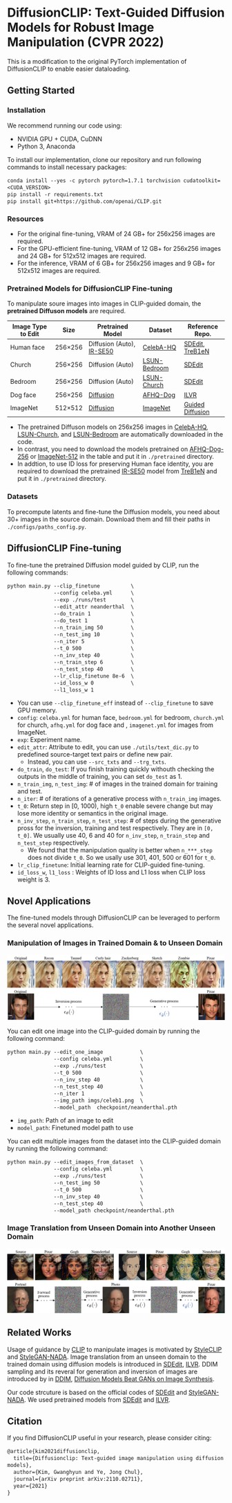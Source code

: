 # DiffusionCLIP: Text-Guided Diffusion Models for Robust Image Manipulation (CVPR 2022) 

This is a modification to the original PyTorch implementation of DiffusionCLIP to enable easier dataloading.

## Getting Started

### Installation
We recommend running our code using:

- NVIDIA GPU + CUDA, CuDNN
- Python 3, Anaconda

To install our implementation, clone our repository and run following commands to install necessary packages:
  ```shell script
conda install --yes -c pytorch pytorch=1.7.1 torchvision cudatoolkit=<CUDA_VERSION>
pip install -r requirements.txt
pip install git+https://github.com/openai/CLIP.git
```
### Resources
- For the original fine-tuning, VRAM of 24 GB+ for 256x256 images are required.  
- For the GPU-efficient fine-tuning, VRAM of 12 GB+ for 256x256 images and 24 GB+ for 512x512 images are required.   
- For the inference, VRAM of 6 GB+ for 256x256 images and 9 GB+ for 512x512 images are required.  

### Pretrained Models for DiffusionCLIP Fine-tuning

To manipulate soure images into images in CLIP-guided domain, the **pretrained Diffuson models** are required.

| Image Type to Edit |Size| Pretrained Model | Dataset | Reference Repo. 
|---|---|---|---|---
| Human face |256×256| Diffusion (Auto), [IR-SE50](https://drive.google.com/file/d/1KW7bjndL3QG3sxBbZxreGHigcCCpsDgn/view) | [CelebA-HQ](https://arxiv.org/abs/1710.10196) | [SDEdit](https://github.com/ermongroup/SDEdit), [TreB1eN](https://github.com/TreB1eN/InsightFace_Pytorch) 
| Church |256×256| Diffusion (Auto) | [LSUN-Bedroom](https://www.yf.io/p/lsun) | [SDEdit](https://github.com/ermongroup/SDEdit) 
| Bedroom |256×256| Diffusion (Auto) | [LSUN-Church](https://www.yf.io/p/lsun) | [SDEdit](https://github.com/ermongroup/SDEdit) 
| Dog face |256×256| [Diffusion](https://drive.google.com/file/d/14OG_o3aa8Hxmfu36IIRyOgRwEP6ngLdo/view) | [AFHQ-Dog](https://arxiv.org/abs/1912.01865) | [ILVR](https://github.com/jychoi118/ilvr_adm)
| ImageNet |512×512| [Diffusion](https://openaipublic.blob.core.windows.net/diffusion/jul-2021/512x512_diffusion.pt) | [ImageNet](https://image-net.org/index.php) | [Guided Diffusion](https://github.com/openai/guided-diffusion)
- The pretrained Diffuson models on 256x256 images in [CelebA-HQ](https://arxiv.org/abs/1710.10196), [LSUN-Church](https://www.yf.io/p/lsun), and [LSUN-Bedroom](https://www.yf.io/p/lsun) are automatically downloaded in the code.
- In contrast, you need to download the models pretrained on [AFHQ-Dog-256](https://arxiv.org/abs/1912.01865) or [ImageNet-512](https://image-net.org/index.php) in the table and put it in `./pretrained` directory. 
- In addtion, to use ID loss for preserving Human face identity, you are required to download the pretrained [IR-SE50](https://drive.google.com/file/d/1KW7bjndL3QG3sxBbZxreGHigcCCpsDgn/view) model from [TreB1eN](https://github.com/TreB1eN/InsightFace_Pytorch)  and put it in `./pretrained` directory.


### Datasets 
To precompute latents and fine-tune the Diffusion models, you need about 30+ images in the source domain. Download them and fill their paths in `./configs/paths_config.py`. 

## DiffusionCLIP Fine-tuning 


To fine-tune the pretrained Diffusion model guided by CLIP, run the following commands:

```
python main.py --clip_finetune          \
               --config celeba.yml      \
               --exp ./runs/test        \
               --edit_attr neanderthal  \
               --do_train 1             \
               --do_test 1              \
               --n_train_img 50         \
               --n_test_img 10          \
               --n_iter 5               \
               --t_0 500                \
               --n_inv_step 40          \
               --n_train_step 6         \
               --n_test_step 40         \
               --lr_clip_finetune 8e-6  \
               --id_loss_w 0            \
               --l1_loss_w 1            
```
- You can use `--clip_finetune_eff` instead of `--clip_finetune` to save GPU memory.
- `config`: `celeba.yml` for human face, `bedroom.yml` for bedroom, `church.yml` for church, `afhq.yml` for dog face and , `imagenet.yml` for images from ImageNet.
- `exp`: Experiment name.
- `edit_attr`: Attribute to edit, you can use `./utils/text_dic.py` to predefined source-target text pairs or define new pair. 
  - Instead, you can use `--src_txts` and `--trg_txts`. 
- `do_train`, `do_test`: If you finish training quickly withouth checking the outputs in the middle of training, you can set `do_test` as 1.
- `n_train_img`, `n_test_img`: # of images in the trained domain for training and test.        
- `n_iter`: # of iterations of a generative process with `n_train_img` images.
- `t_0`: Return step in [0, 1000), high `t_0` enable severe change but may lose more identity or semantics in the original image.  
- `n_inv_step`, `n_train_step`, `n_test_step`: # of steps during the generative pross for the inversion, training and test respectively. They are in `[0, t_0]`. We usually use 40, 6 and 40  for `n_inv_step`, `n_train_step` and `n_test_step` respectively. 
   - We found that the manipulation quality is better when `n_***_step` does not divide `t_0`. So we usally use 301, 401, 500 or 601 for `t_0`.
- `lr_clip_finetune`: Initial learning rate for CLIP-guided fine-tuning.
- `id_loss_w`, `l1_loss` : Weights of ID loss and L1 loss when CLIP loss weight is 3.



## Novel Applications

The fine-tuned models through DiffusionCLIP can be leveraged to perform the several novel applications. 

### Manipulation of Images in Trained Domain & to Unseen Domain
![](imgs/app_1_manipulation.png)

You can edit one image into the CLIP-guided domain by running the following command:
``` 
python main.py --edit_one_image            \
               --config celeba.yml         \
               --exp ./runs/test           \
               --t_0 500                   \
               --n_inv_step 40             \
               --n_test_step 40            \
               --n_iter 1                  \
               --img_path imgs/celeb1.png  \
               --model_path  checkpoint/neanderthal.pth
```
- `img_path`: Path of an image to edit
- `model_path`: Finetuned model path to use

You can edit multiple images from the dataset into the CLIP-guided domain by running the following command:
```
python main.py --edit_images_from_dataset  \
               --config celeba.yml         \
               --exp ./runs/test           \
               --n_test_img 50             \
               --t_0 500                   \
               --n_inv_step 40             \
               --n_test_step 40            \
               --model_path checkpoint/neanderthal.pth
```
 

### Image Translation from Unseen Domain into Another Unseen Domain
![](imgs/app_2_unseen2unseen.png)

## Related Works

Usage of guidance by [CLIP](https://arxiv.org/abs/2103.00020) to manipulate images is motivated by [StyleCLIP](https://arxiv.org/abs/2103.17249) and [StyleGAN-NADA](https://arxiv.org/abs/2108.00946).
Image translation from an unseen domain to the trained domain using diffusion models is introduced in [SDEdit](https://arxiv.org/abs/2108.01073), [ILVR](https://arxiv.org/abs/2108.02938).
DDIM sampling and its reveral for generation and inversion of images are introduced by in [DDIM](https://arxiv.org/abs/2010.02502), [Diffusion Models Beat GANs on Image Synthesis](https://arxiv.org/abs/2105.05233).

Our code strcuture is based on the official codes of [SDEdit](https://github.com/ermongroup/SDEdit) and [StyleGAN-NADA](https://github.com/rinongal/StyleGAN-nada). We used pretrained models from [SDEdit](https://github.com/ermongroup/SDEdit) and [ILVR](https://github.com/jychoi118/ilvr_adm).


## Citation
If you find DiffusionCLIP useful in your research, please consider citing:

    @article{kim2021diffusionclip,
      title={Diffusionclip: Text-guided image manipulation using diffusion models},
      author={Kim, Gwanghyun and Ye, Jong Chul},
      journal={arXiv preprint arXiv:2110.02711},
      year={2021}
    }
